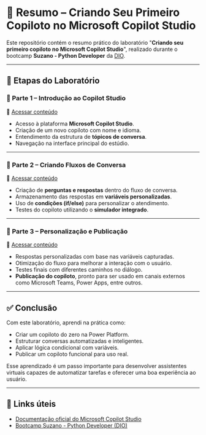 # 🤖 Resumo – Criando Seu Primeiro Copiloto no Microsoft Copilot Studio

Este repositório contém o resumo prático do laboratório "**Criando seu primeiro copiloto no Microsoft Copilot Studio**", realizado durante o bootcamp **Suzano - Python Developer** da [DIO](https://www.dio.me/).

---

## 📌 Etapas do Laboratório

### 🔹 Parte 1 – Introdução ao Copilot Studio  
📎 [Acessar conteúdo](https://web.dio.me/lab/criando-seu-primeiro-copiloto-no-microsoft-copilot-studio/learning/c17aded7-9f7d-42d8-9fe3-5b73edcb0044)

- Acesso à plataforma **Microsoft Copilot Studio**.
- Criação de um novo copiloto com nome e idioma.
- Entendimento da estrutura de **tópicos de conversa**.
- Navegação na interface principal do estúdio.

---

### 🔹 Parte 2 – Criando Fluxos de Conversa  
📎 [Acessar conteúdo](https://web.dio.me/lab/criando-seu-primeiro-copiloto-no-microsoft-copilot-studio/learning/27f6f5df-8753-484f-b899-8cedbe274183)

- Criação de **perguntas e respostas** dentro do fluxo de conversa.
- Armazenamento das respostas em **variáveis personalizadas**.
- Uso de **condições (if/else)** para personalizar o atendimento.
- Testes do copiloto utilizando o **simulador integrado**.

---

### 🔹 Parte 3 – Personalização e Publicação  
📎 [Acessar conteúdo](https://web.dio.me/lab/criando-seu-primeiro-copiloto-no-microsoft-copilot-studio/learning/2dd29500-ee1a-49f1-8bae-123243d726d9)

- Respostas personalizadas com base nas variáveis capturadas.
- Otimização do fluxo para melhorar a interação com o usuário.
- Testes finais com diferentes caminhos no diálogo.
- **Publicação do copiloto**, pronto para ser usado em canais externos como Microsoft Teams, Power Apps, entre outros.

---

## ✅ Conclusão

Com este laboratório, aprendi na prática como:

- Criar um copiloto do zero na Power Platform.
- Estruturar conversas automatizadas e inteligentes.
- Aplicar lógica condicional com variáveis.
- Publicar um copiloto funcional para uso real.

Esse aprendizado é um passo importante para desenvolver assistentes virtuais capazes de automatizar tarefas e oferecer uma boa experiência ao usuário.

---

## 🔗 Links úteis

- [Documentação oficial do Microsoft Copilot Studio](https://learn.microsoft.com/pt-br/microsoft-copilot-studio/)
- [Bootcamp Suzano - Python Developer (DIO)](https://web.dio.me/track/suzano-python-developer)

